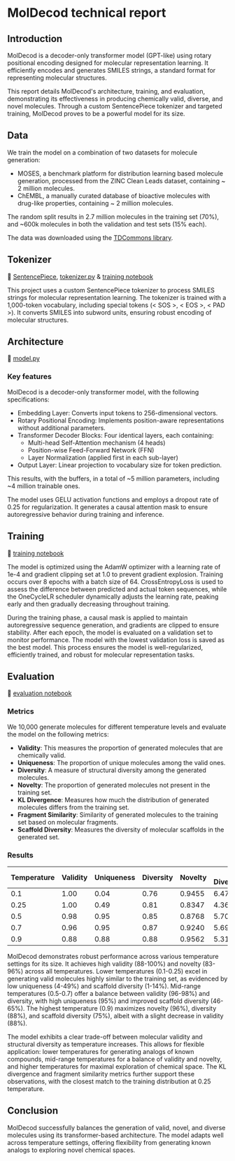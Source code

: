 # MolDecod technical report

## Introduction

MolDecod is a decoder-only transformer model (GPT-like) using rotary positional encoding designed for molecular representation learning. It efficiently encodes and generates SMILES strings, a standard format for representing molecular structures.

This report details MolDecod's architecture, training, and evaluation, demonstrating its effectiveness in producing chemically valid, diverse, and novel molecules. Through a custom SentencePiece tokenizer and targeted training, MolDecod proves to be a powerful model for its size.

## Data

We train the model on a combination of two datasets for molecule generation:
- MOSES, a benchmark platform for distribution learning based molecule generation, processed from the ZINC Clean Leads dataset, containing ~ 2 million molecules.
- ChEMBL, a manually curated database of bioactive molecules with drug-like properties, containing ~ 2 million molecules.

The random split results in 2.7 million molecules in the training set (70%), and ~600k molecules in both the validation and test sets (15% each).

The data was downloaded using the [TDCommons library](https://tdcommons.ai/generation_tasks/molgen/).

## Tokenizer

📖 [SentencePiece](https://github.com/google/sentencepiece), [tokenizer.py](https://github.com/tonito9/MolDecod-molecule-generation-transformer/blob/main/utils/tokenizer.py) & [training notebook](https://github.com/tonito9/MolDecod-molecule-generation-transformer/blob/main/notebooks/eval_moldecod.ipynb)

This project uses a custom SentencePiece tokenizer to process SMILES strings for molecular representation learning. The tokenizer is trained with a 1,000-token vocabulary, including special tokens (< SOS >, < EOS >, < PAD >). It converts SMILES into subword units, ensuring robust encoding of molecular structures.


## Architecture

📖 [model.py](https://github.com/tonito9/MolDecod-molecule-generation-transformer/blob/main/utils/model.py)

### Key features

MolDecod is a decoder-only transformer model, with the following specifications:
- Embedding Layer: Converts input tokens to 256-dimensional vectors.
- Rotary Positional Encoding: Implements position-aware representations without additional parameters.
- Transformer Decoder Blocks: Four identical layers, each containing:
    - Multi-head Self-Attention mechanism (4 heads)
    - Position-wise Feed-Forward Network (FFN)
    - Layer Normalization (applied first in each sub-layer)
- Output Layer: Linear projection to vocabulary size for token prediction.

This results, with the buffers, in a total of ~5 million parameters, including ~4 million trainable ones.

The model uses GELU activation functions and employs a dropout rate of 0.25 for regularization. It generates a causal attention mask to ensure autoregressive behavior during training and inference.


## Training

📖 [training notebook](https://github.com/tonito9/MolDecod-molecule-generation-transformer/blob/main/notebooks/eval_moldecod.ipynb)

The model is optimized using the AdamW optimizer with a learning rate of 1e-4 and gradient clipping set at 1.0 to prevent gradient explosion. Training occurs over 8 epochs with a batch size of 64. CrossEntropyLoss is used to assess the difference between predicted and actual token sequences, while the OneCycleLR scheduler dynamically adjusts the learning rate, peaking early and then gradually decreasing throughout training.

During the training phase, a causal mask is applied to maintain autoregressive sequence generation, and gradients are clipped to ensure stability. After each epoch, the model is evaluated on a validation set to monitor performance. The model with the lowest validation loss is saved as the best model. This process ensures the model is well-regularized, efficiently trained, and robust for molecular representation tasks.


## Evaluation

📖 [evaluation notebook](https://github.com/tonito9/MolDecod-molecule-generation-transformer/blob/main/notebooks/eval_moldecod.ipynb)

### Metrics

We 10,000 generate molecules for different temperature levels and evaluate the model on the following metrics:
- **Validity**: This measures the proportion of generated molecules that are chemically valid.
- **Uniqueness**: The proportion of unique molecules among the valid ones.
- **Diversity**: A measure of structural diversity among the generated molecules.
- **Novelty**: The proportion of generated molecules not present in the training set.
- **KL Divergence**: Measures how much the distribution of generated molecules differs from the training set.
- **Fragment Similarity**: Similarity of generated molecules to the training set based on molecular fragments.
- **Scaffold Diversity**: Measures the diversity of molecular scaffolds in the generated set.

### Results

| Temperature | Validity | Uniqueness | Diversity | Novelty | KL Divergence | Fragment Similarity | Scaffold Diversity |
|-------------|----------|------------|-----------|---------|---------------|---------------------|--------------------|
| 0.1         | 1.00     | 0.04       | 0.76      | 0.9455  | 6.4742        | 0.0545              | 0.0148             |
| 0.25        | 1.00     | 0.49       | 0.81      | 0.8347  | 4.3664        | 0.1653              | 0.1398             |
| 0.5         | 0.98     | 0.95       | 0.85      | 0.8768  | 5.7033        | 0.1237              | 0.4556             |
| 0.7         | 0.96     | 0.95       | 0.87      | 0.9240  | 5.6936        | 0.0778              | 0.6540             |
| 0.9         | 0.88     | 0.88       | 0.88      | 0.9562  | 5.3179        | 0.0502              | 0.7524             |


MolDecod demonstrates robust performance across various temperature settings for its size. It achieves high validity (88-100%) and novelty (83-96%) across all temperatures. Lower temperatures (0.1-0.25) excel in generating valid molecules highly similar to the training set, as evidenced by low uniqueness (4-49%) and scaffold diversity (1-14%). Mid-range temperatures (0.5-0.7) offer a balance between validity (96-98%) and diversity, with high uniqueness (95%) and improved scaffold diversity (46-65%). The highest temperature (0.9) maximizes novelty (96%), diversity (88%), and scaffold diversity (75%), albeit with a slight decrease in validity (88%).

The model exhibits a clear trade-off between molecular validity and structural diversity as temperature increases. This allows for flexible application: lower temperatures for generating analogs of known compounds, mid-range temperatures for a balance of validity and novelty, and higher temperatures for maximal exploration of chemical space. The KL divergence and fragment similarity metrics further support these observations, with the closest match to the training distribution at 0.25 temperature.


## Conclusion

MolDecod successfully balances the generation of valid, novel, and diverse molecules using its transformer-based architecture. The model adapts well across temperature settings, offering flexibility from generating known analogs to exploring novel chemical spaces.
